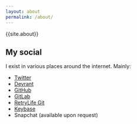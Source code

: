 ```yaml
---
layout: about
permalink: /about/
---
```

{{site.about}}

## My social
I exist in various places around the internet. Mainly:

 - [Twitter](https://twitter.com/{{site.twitter_username}})
 - [Devrant](https://devrant.com/users/{{site.devrant_username}})
 - [GitHub](https://github.com/{{site.github_username}})
 - [GitLab](https://gitlab.com/{{site.gitlab_username}})
 - [RetryLife Git](https://git.retrylife.ca/{{site.rtlgit_username}})
 - [Keybase](https://keybase.com/{{site.keybase_username}})
 - Snapchat (available upon request)
